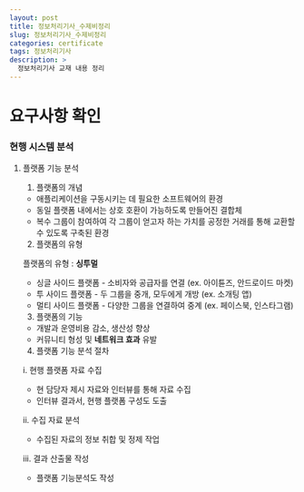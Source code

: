 ```yaml
---
layout: post
title: 정보처리기사_수제비정리
slug: 정보처리기사_수제비정리
categories: certificate
tags: 정보처리기사
description: >
  정보처리기사 교재 내용 정리
---
```


# 요구사항 확인

### 현행 시스템 분석

1. 플랫폼 기능 분석
    
    1) 플랫폼의 개념
    
    - 애플리케이션을 구동시키는 데 필요한 소프트웨어의 환경
    - 동일 플랫폼 내에서는 상호 호환이 가능하도록 만들어진 결합체
    - 복수 그룹이 참여하여 각 그룹이 얻고자 하는 가치를 공정한 거래를 통해 교환할 수 있도록 구축된 환경
    
    2) 플랫폼의 유형
    
    플랫폼의 유형 : **싱투멀** 
    
    - 싱글 사이드 플랫폼 - 소비자와 공급자를 연결 (ex. 아이튠즈, 안드로이드 마켓)
    - 투 사이드 플랫폼 - 두 그룹을 중개, 모두에게 개방 (ex. 소개팅 앱)
    - 멀티 사이드 플랫폼 - 다양한 그룹을 연결하여 중계 (ex. 페이스북, 인스타그램)
    
    3) 플랫폼의 기능
    
    - 개발과 운영비용 감소, 생산성 향상
    - 커뮤니티 형성 및 **네트워크 효과** 유발
    
    4) 플랫폼 기능 분석 절차
    
     i. 현행 플랫폼 자료 수집
    
    - 현 담당자 제시 자료와 인터뷰를 통해 자료 수집
    - 인터뷰 결과서, 현행 플랫폼 구성도 도출
    
    ii. 수집 자료 분석
    
    - 수집된 자료의 정보 취합 및 정제 작업
    
    iii. 결과 산출물 작성
    
    - 플랫폼 기능분석도 작성